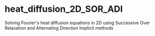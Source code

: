 # heat_diffusion_2D_SOR_ADI
Solving Fourier's heat diffusion equations in 2D using Successive Over Relaxation and Alternating Direction Implicit methods
